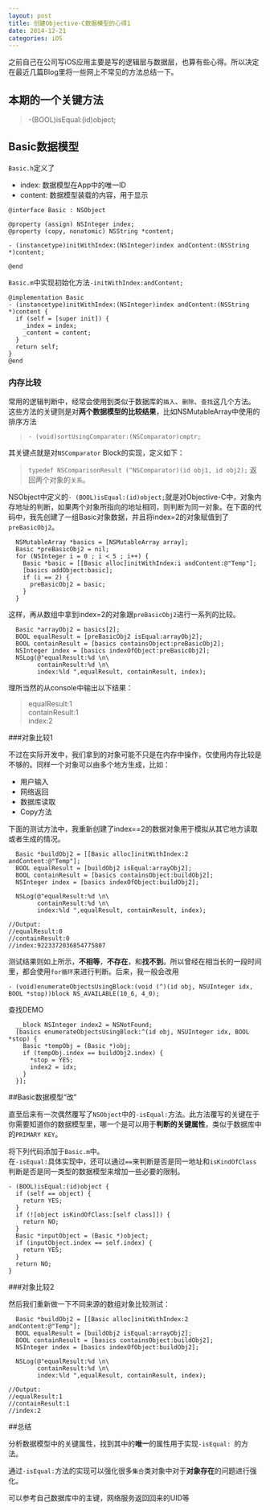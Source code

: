 ```yaml
---
layout: post
title: 创建Objective-C数据模型的心得1
date: 2014-12-21
categories: iOS
---
```


之前自己在公司写iOS应用主要是写的逻辑层与数据层，也算有些心得。所以决定在最近几篇Blog里将一些网上不常见的方法总结一下。

## 本期的一个关键方法

> -(BOOL)isEqual:(id)object;


## Basic数据模型


`Basic.h`定义了 

* index: 数据模型在App中的唯一ID  
* content: 数据模型装载的内容，用于显示  

~~~objc
@interface Basic : NSObject

@property (assign) NSInteger index;
@property (copy, nonatomic) NSString *content;

- (instancetype)initWithIndex:(NSInteger)index andContent:(NSString *)content;

@end
~~~

`Basic.m`中实现初始化方法`-initWithIndex:andContent;`

~~~objc
@implementation Basic
- (instancetype)initWithIndex:(NSInteger)index andContent:(NSString *)content {
  if (self = [super init]) {
    _index = index;
    _content = content;
  }
  return self;
}
@end
~~~

### 内存比较

常用的逻辑判断中，经常会使用到类似于数据库的`插入`、`删除`、`查找`这几个方法。
这些方法的关键则是对**两个数据模型的比较结果**，比如NSMutableArray中使用的排序方法
>`- (void)sortUsingComparator:(NSComparator)cmptr;`

其关键点就是对`NSComparator` Block的实现，定义如下：
>`typedef NSComparisonResult (^NSComparator)(id obj1, id obj2);`
返回两个对象的`关系`。

NSObject中定义的`- (BOOL)isEqual:(id)object;`就是对Objective-C中，对象内存地址的判断，如果两个对象所指向的地址相同，则判断为同一对象。在下面的代码中，我先创建了一组Basic对象数据，并且将index=2的对象赋值到了`preBasicObj2`。

~~~objc
  NSMutableArray *basics = [NSMutableArray array];
  Basic *preBasicObj2 = nil;
  for (NSInteger i = 0 ; i < 5 ; i++) {
    Basic *basic = [[Basic alloc]initWithIndex:i andContent:@"Temp"];
    [basics addObject:basic];
    if (i == 2) {
      preBasicObj2 = basic;
    }
  }
~~~

这样，再从数组中拿到index=2的对象跟`preBasicObj2`进行一系列的比较。

~~~objc
  Basic *arrayObj2 = basics[2];
  BOOL equalResult = [preBasicObj2 isEqual:arrayObj2];
  BOOL containResult = [basics containsObject:preBasicObj2];
  NSInteger index = [basics indexOfObject:preBasicObj2];
  NSLog(@"equalResult:%d \n\
        containResult:%d \n\
        index:%ld ",equalResult, containResult, index);
~~~

理所当然的从console中输出以下结果：

>equalResult:1  
>containResult:1  
>index:2


###对象比较1

不过在实际开发中，我们拿到的对象可能不只是在内存中操作，仅使用内存比较是不够的。同样一个对象可以由多个地方生成，比如：

* 用户输入
* 网络返回
* 数据库读取
* Copy方法

下面的测试方法中，我重新创建了index==2的数据对象用于模拟从其它地方读取或者生成的情况。

~~~objc
  Basic *buildObj2 = [[Basic alloc]initWithIndex:2 andContent:@"Temp"];
  BOOL equalResult = [buildObj2 isEqual:arrayObj2];
  BOOL containResult = [basics containsObject:buildObj2];
  NSInteger index = [basics indexOfObject:buildObj2];

  NSLog(@"equalResult:%d \n\
        containResult:%d \n\
        index:%ld ",equalResult, containResult, index);
        
//Output:
//equalResult:0
//containResult:0
//index:9223372036854775807
~~~

测试结果则如上所示，**不相等**，**不存在**，和**找不到**。所以曾经在相当长的一段时间里，都会使用`for循环`来进行判断。后来，我一般会改用

`- (void)enumerateObjectsUsingBlock:(void (^)(id obj, NSUInteger idx, BOOL *stop))block NS_AVAILABLE(10_6, 4_0);`

查找DEMO

~~~objc
  __block NSInteger index2 = NSNotFound;
  [basics enumerateObjectsUsingBlock:^(id obj, NSUInteger idx, BOOL *stop) {
    Basic *tempObj = (Basic *)obj;
    if (tempObj.index == buildObj2.index) {
      *stop = YES;
      index2 = idx;
    }
  }];
~~~


##Basic数据模型“改”

直至后来有一次偶然覆写了`NSObject`中的`-isEqual:`方法。此方法覆写的关键在于你需要知道你的数据模型里，哪一个是可以用于**判断的关键属性**，类似于数据库中的`PRIMARY KEY`。


将下列代码添加于`Basic.m`中。  
在`-isEqual:`具体实现中，还可以通过`==`来判断是否是同一地址和`isKindOfClass`判断是否是同一类型的数据模型来增加一些必要的限制。

~~~objc
- (BOOL)isEqual:(id)object {
  if (self == object) {
    return YES;
  }
  if (![object isKindOfClass:[self class]]) {
    return NO;
  }
  Basic *inputObject = (Basic *)object;
  if (inputObject.index == self.index) {
    return YES;
  }
  return NO;
}
~~~

###对象比较2

然后我们重新做一下不同来源的数组对象比较测试：

~~~obj
  Basic *buildObj2 = [[Basic alloc]initWithIndex:2 andContent:@"Temp"];
  BOOL equalResult = [buildObj2 isEqual:arrayObj2];
  BOOL containResult = [basics containsObject:buildObj2];
  NSInteger index = [basics indexOfObject:buildObj2];

  NSLog(@"equalResult:%d \n\
        containResult:%d \n\
        index:%ld ",equalResult, containResult, index);

//Output:
//equalResult:1
//containResult:1
//index:2
~~~

##总结

分析数据模型中的关键属性，找到其中的**唯一**的属性用于实现`-isEqual: `的方法。

通过`-isEqual:`方法的实现可以强化很多`集合`类对象中对于**对象存在**的问题进行强化。

可以参考自己数据库中的主键，网络服务返回回来的UID等
